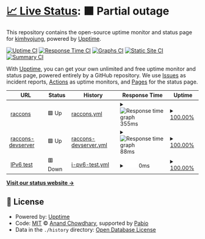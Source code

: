 # [📈 Live Status](https:///upptime): <!--live status--> **🟧 Partial outage**

This repository contains the open-source uptime monitor and status page for [kimhyojung](https://hj-devlog.vercel.app), powered by [Upptime](https://github.com/upptime/upptime).

[![Uptime CI](https://github.com/khj0426/upptime/workflows/Uptime%20CI/badge.svg)](https://github.com/khj0426/upptime/actions?query=workflow%3A%22Uptime+CI%22)
[![Response Time CI](https://github.com/khj0426/upptime/workflows/Response%20Time%20CI/badge.svg)](https://github.com/khj0426/upptime/actions?query=workflow%3A%22Response+Time+CI%22)
[![Graphs CI](https://github.com/khj0426/upptime/workflows/Graphs%20CI/badge.svg)](https://github.com/khj0426/upptime/actions?query=workflow%3A%22Graphs+CI%22)
[![Static Site CI](https://github.com/khj0426/upptime/workflows/Static%20Site%20CI/badge.svg)](https://github.com/khj0426/upptime/actions?query=workflow%3A%22Static+Site+CI%22)
[![Summary CI](https://github.com/khj0426/upptime/workflows/Summary%20CI/badge.svg)](https://github.com/khj0426/upptime/actions?query=workflow%3A%22Summary+CI%22)

With [Upptime](https://upptime.js.org), you can get your own unlimited and free uptime monitor and status page, powered entirely by a GitHub repository. We use [Issues](https://github.com/khj0426/upptime/issues) as incident reports, [Actions](https://github.com/khj0426/upptime/actions) as uptime monitors, and [Pages](https:///upptime) for the status page.

<!--start: status pages-->
<!-- This summary is generated by Upptime (https://github.com/upptime/upptime) -->
<!-- Do not edit this manually, your changes will be overwritten -->
<!-- prettier-ignore -->
| URL | Status | History | Response Time | Uptime |
| --- | ------ | ------- | ------------- | ------ |
| <img alt="" src="https://icons.duckduckgo.com/ip3/www.kimseonbae.com.ico" height="13"> [raccons](https://www.kimseonbae.com) | 🟩 Up | [raccons.yml](https://github.com/WE-ARE-RACCOONS/upptime/commits/HEAD/history/raccons.yml) | <details><summary><img alt="Response time graph" src="./graphs/raccons/response-time-week.png" height="20"> 355ms</summary><br><a href="https://upptime/history/raccons"><img alt="Response time 485" src="https://img.shields.io/endpoint?url=https%3A%2F%2Fraw.githubusercontent.com%2FWE-ARE-RACCOONS%2Fupptime%2FHEAD%2Fapi%2Fraccons%2Fresponse-time.json"></a><br><a href="https://upptime/history/raccons"><img alt="24-hour response time 275" src="https://img.shields.io/endpoint?url=https%3A%2F%2Fraw.githubusercontent.com%2FWE-ARE-RACCOONS%2Fupptime%2FHEAD%2Fapi%2Fraccons%2Fresponse-time-day.json"></a><br><a href="https://upptime/history/raccons"><img alt="7-day response time 355" src="https://img.shields.io/endpoint?url=https%3A%2F%2Fraw.githubusercontent.com%2FWE-ARE-RACCOONS%2Fupptime%2FHEAD%2Fapi%2Fraccons%2Fresponse-time-week.json"></a><br><a href="https://upptime/history/raccons"><img alt="30-day response time 475" src="https://img.shields.io/endpoint?url=https%3A%2F%2Fraw.githubusercontent.com%2FWE-ARE-RACCOONS%2Fupptime%2FHEAD%2Fapi%2Fraccons%2Fresponse-time-month.json"></a><br><a href="https://upptime/history/raccons"><img alt="1-year response time 485" src="https://img.shields.io/endpoint?url=https%3A%2F%2Fraw.githubusercontent.com%2FWE-ARE-RACCOONS%2Fupptime%2FHEAD%2Fapi%2Fraccons%2Fresponse-time-year.json"></a></details> | <details><summary><a href="https://upptime/history/raccons">100.00%</a></summary><a href="https://upptime/history/raccons"><img alt="All-time uptime 100.00%" src="https://img.shields.io/endpoint?url=https%3A%2F%2Fraw.githubusercontent.com%2FWE-ARE-RACCOONS%2Fupptime%2FHEAD%2Fapi%2Fraccons%2Fuptime.json"></a><br><a href="https://upptime/history/raccons"><img alt="24-hour uptime 100.00%" src="https://img.shields.io/endpoint?url=https%3A%2F%2Fraw.githubusercontent.com%2FWE-ARE-RACCOONS%2Fupptime%2FHEAD%2Fapi%2Fraccons%2Fuptime-day.json"></a><br><a href="https://upptime/history/raccons"><img alt="7-day uptime 100.00%" src="https://img.shields.io/endpoint?url=https%3A%2F%2Fraw.githubusercontent.com%2FWE-ARE-RACCOONS%2Fupptime%2FHEAD%2Fapi%2Fraccons%2Fuptime-week.json"></a><br><a href="https://upptime/history/raccons"><img alt="30-day uptime 100.00%" src="https://img.shields.io/endpoint?url=https%3A%2F%2Fraw.githubusercontent.com%2FWE-ARE-RACCOONS%2Fupptime%2FHEAD%2Fapi%2Fraccons%2Fuptime-month.json"></a><br><a href="https://upptime/history/raccons"><img alt="1-year uptime 100.00%" src="https://img.shields.io/endpoint?url=https%3A%2F%2Fraw.githubusercontent.com%2FWE-ARE-RACCOONS%2Fupptime%2FHEAD%2Fapi%2Fraccons%2Fuptime-year.json"></a></details>
| <img alt="" src="https://icons.duckduckgo.com/ip3/develop.dttx948lk1tf.amplifyapp.com.ico" height="13"> [raccons-devserver](https://develop.dttx948lk1tf.amplifyapp.com) | 🟩 Up | [raccons-devserver.yml](https://github.com/WE-ARE-RACCOONS/upptime/commits/HEAD/history/raccons-devserver.yml) | <details><summary><img alt="Response time graph" src="./graphs/raccons-devserver/response-time-week.png" height="20"> 88ms</summary><br><a href="https://upptime/history/raccons-devserver"><img alt="Response time 113" src="https://img.shields.io/endpoint?url=https%3A%2F%2Fraw.githubusercontent.com%2FWE-ARE-RACCOONS%2Fupptime%2FHEAD%2Fapi%2Fraccons-devserver%2Fresponse-time.json"></a><br><a href="https://upptime/history/raccons-devserver"><img alt="24-hour response time 61" src="https://img.shields.io/endpoint?url=https%3A%2F%2Fraw.githubusercontent.com%2FWE-ARE-RACCOONS%2Fupptime%2FHEAD%2Fapi%2Fraccons-devserver%2Fresponse-time-day.json"></a><br><a href="https://upptime/history/raccons-devserver"><img alt="7-day response time 88" src="https://img.shields.io/endpoint?url=https%3A%2F%2Fraw.githubusercontent.com%2FWE-ARE-RACCOONS%2Fupptime%2FHEAD%2Fapi%2Fraccons-devserver%2Fresponse-time-week.json"></a><br><a href="https://upptime/history/raccons-devserver"><img alt="30-day response time 99" src="https://img.shields.io/endpoint?url=https%3A%2F%2Fraw.githubusercontent.com%2FWE-ARE-RACCOONS%2Fupptime%2FHEAD%2Fapi%2Fraccons-devserver%2Fresponse-time-month.json"></a><br><a href="https://upptime/history/raccons-devserver"><img alt="1-year response time 113" src="https://img.shields.io/endpoint?url=https%3A%2F%2Fraw.githubusercontent.com%2FWE-ARE-RACCOONS%2Fupptime%2FHEAD%2Fapi%2Fraccons-devserver%2Fresponse-time-year.json"></a></details> | <details><summary><a href="https://upptime/history/raccons-devserver">100.00%</a></summary><a href="https://upptime/history/raccons-devserver"><img alt="All-time uptime 100.00%" src="https://img.shields.io/endpoint?url=https%3A%2F%2Fraw.githubusercontent.com%2FWE-ARE-RACCOONS%2Fupptime%2FHEAD%2Fapi%2Fraccons-devserver%2Fuptime.json"></a><br><a href="https://upptime/history/raccons-devserver"><img alt="24-hour uptime 100.00%" src="https://img.shields.io/endpoint?url=https%3A%2F%2Fraw.githubusercontent.com%2FWE-ARE-RACCOONS%2Fupptime%2FHEAD%2Fapi%2Fraccons-devserver%2Fuptime-day.json"></a><br><a href="https://upptime/history/raccons-devserver"><img alt="7-day uptime 100.00%" src="https://img.shields.io/endpoint?url=https%3A%2F%2Fraw.githubusercontent.com%2FWE-ARE-RACCOONS%2Fupptime%2FHEAD%2Fapi%2Fraccons-devserver%2Fuptime-week.json"></a><br><a href="https://upptime/history/raccons-devserver"><img alt="30-day uptime 100.00%" src="https://img.shields.io/endpoint?url=https%3A%2F%2Fraw.githubusercontent.com%2FWE-ARE-RACCOONS%2Fupptime%2FHEAD%2Fapi%2Fraccons-devserver%2Fuptime-month.json"></a><br><a href="https://upptime/history/raccons-devserver"><img alt="1-year uptime 100.00%" src="https://img.shields.io/endpoint?url=https%3A%2F%2Fraw.githubusercontent.com%2FWE-ARE-RACCOONS%2Fupptime%2FHEAD%2Fapi%2Fraccons-devserver%2Fuptime-year.json"></a></details>
| <img alt="" src="https://icons.duckduckgo.com/ip3/null.ico" height="13"> [IPv6 test](forwardemail.net) | 🟥 Down | [i-pv6-test.yml](https://github.com/WE-ARE-RACCOONS/upptime/commits/HEAD/history/i-pv6-test.yml) | <details><summary><img alt="Response time graph" src="./graphs/i-pv6-test/response-time-week.png" height="20"> 0ms</summary><br><a href="https://upptime/history/i-pv6-test"><img alt="Response time 0" src="https://img.shields.io/endpoint?url=https%3A%2F%2Fraw.githubusercontent.com%2FWE-ARE-RACCOONS%2Fupptime%2FHEAD%2Fapi%2Fi-pv6-test%2Fresponse-time.json"></a><br><a href="https://upptime/history/i-pv6-test"><img alt="24-hour response time 0" src="https://img.shields.io/endpoint?url=https%3A%2F%2Fraw.githubusercontent.com%2FWE-ARE-RACCOONS%2Fupptime%2FHEAD%2Fapi%2Fi-pv6-test%2Fresponse-time-day.json"></a><br><a href="https://upptime/history/i-pv6-test"><img alt="7-day response time 0" src="https://img.shields.io/endpoint?url=https%3A%2F%2Fraw.githubusercontent.com%2FWE-ARE-RACCOONS%2Fupptime%2FHEAD%2Fapi%2Fi-pv6-test%2Fresponse-time-week.json"></a><br><a href="https://upptime/history/i-pv6-test"><img alt="30-day response time 0" src="https://img.shields.io/endpoint?url=https%3A%2F%2Fraw.githubusercontent.com%2FWE-ARE-RACCOONS%2Fupptime%2FHEAD%2Fapi%2Fi-pv6-test%2Fresponse-time-month.json"></a><br><a href="https://upptime/history/i-pv6-test"><img alt="1-year response time 0" src="https://img.shields.io/endpoint?url=https%3A%2F%2Fraw.githubusercontent.com%2FWE-ARE-RACCOONS%2Fupptime%2FHEAD%2Fapi%2Fi-pv6-test%2Fresponse-time-year.json"></a></details> | <details><summary><a href="https://upptime/history/i-pv6-test">100.00%</a></summary><a href="https://upptime/history/i-pv6-test"><img alt="All-time uptime 100.00%" src="https://img.shields.io/endpoint?url=https%3A%2F%2Fraw.githubusercontent.com%2FWE-ARE-RACCOONS%2Fupptime%2FHEAD%2Fapi%2Fi-pv6-test%2Fuptime.json"></a><br><a href="https://upptime/history/i-pv6-test"><img alt="24-hour uptime 100.00%" src="https://img.shields.io/endpoint?url=https%3A%2F%2Fraw.githubusercontent.com%2FWE-ARE-RACCOONS%2Fupptime%2FHEAD%2Fapi%2Fi-pv6-test%2Fuptime-day.json"></a><br><a href="https://upptime/history/i-pv6-test"><img alt="7-day uptime 100.00%" src="https://img.shields.io/endpoint?url=https%3A%2F%2Fraw.githubusercontent.com%2FWE-ARE-RACCOONS%2Fupptime%2FHEAD%2Fapi%2Fi-pv6-test%2Fuptime-week.json"></a><br><a href="https://upptime/history/i-pv6-test"><img alt="30-day uptime 100.00%" src="https://img.shields.io/endpoint?url=https%3A%2F%2Fraw.githubusercontent.com%2FWE-ARE-RACCOONS%2Fupptime%2FHEAD%2Fapi%2Fi-pv6-test%2Fuptime-month.json"></a><br><a href="https://upptime/history/i-pv6-test"><img alt="1-year uptime 100.00%" src="https://img.shields.io/endpoint?url=https%3A%2F%2Fraw.githubusercontent.com%2FWE-ARE-RACCOONS%2Fupptime%2FHEAD%2Fapi%2Fi-pv6-test%2Fuptime-year.json"></a></details>

<!--end: status pages-->

[**Visit our status website →**](https:///upptime)

## 📄 License

- Powered by: [Upptime](https://github.com/upptime/upptime)
- Code: [MIT](./LICENSE) © [Anand Chowdhary](https://anandchowdhary.com), supported by [Pabio](https://pabio.com)
- Data in the `./history` directory: [Open Database License](https://opendatacommons.org/licenses/odbl/1-0/)

